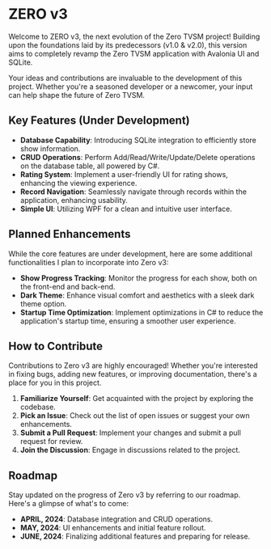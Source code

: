 # ZERO v3

Welcome to ZERO v3, the next evolution of the Zero TVSM project! Building upon the foundations laid by its predecessors (v1.0 & v2.0), this version aims to completely revamp the Zero TVSM application with Avalonia UI and SQLite.

Your ideas and contributions are invaluable to the development of this project. Whether you're a seasoned developer or a newcomer, your input can help shape the future of Zero TVSM.

## Key Features (Under Development)

- **Database Capability**: Introducing SQLite integration to efficiently store show information.
- **CRUD Operations**: Perform Add/Read/Write/Update/Delete operations on the database table, all powered by C#.
- **Rating System**: Implement a user-friendly UI for rating shows, enhancing the viewing experience.
- **Record Navigation**: Seamlessly navigate through records within the application, enhancing usability.
- **Simple UI**: Utilizing WPF for a clean and intuitive user interface.

## Planned Enhancements

While the core features are under development, here are some additional functionalities I plan to incorporate into Zero v3:

- **Show Progress Tracking**: Monitor the progress for each show, both on the front-end and back-end.
- **Dark Theme**: Enhance visual comfort and aesthetics with a sleek dark theme option.
- **Startup Time Optimization**: Implement optimizations in C# to reduce the application's startup time, ensuring a smoother user experience.

## How to Contribute

Contributions to Zero v3 are highly encouraged! Whether you're interested in fixing bugs, adding new features, or improving documentation, there's a place for you in this project.

1. **Familiarize Yourself**: Get acquainted with the project by exploring the codebase.
2. **Pick an Issue**: Check out the list of open issues or suggest your own enhancements.
3. **Submit a Pull Request**: Implement your changes and submit a pull request for review.
4. **Join the Discussion**: Engage in discussions related to the project.

## Roadmap

Stay updated on the progress of Zero v3 by referring to our roadmap. Here's a glimpse of what's to come:

- **APRIL, 2024**: Database integration and CRUD operations.
- **MAY, 2024**: UI enhancements and initial feature rollout.
- **JUNE, 2024**: Finalizing additional features and preparing for release.
